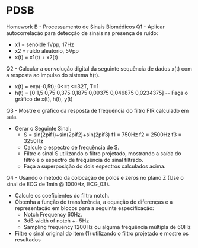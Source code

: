# PDSB


Homework B - Processamento de Sinais Biomédicos
Q1 - Aplicar autocorrelação para detecção de sinais na presença de ruído:
  - x1 = senóide 1Vpp, 17Hz
  - x2 = ruído aleatório, 5Vpp
  - x(t) = x1(t) + x2(t)
  
Q2 - Calcular a convolução digital da seguinte sequência de dados x(t) com a resposta ao impulso do sistema h(t).
  - x(t) = exp(-0,5t);  0<=t <=32T, T=1
  - h(t) = [0 1,5 0,75 0,375 0,1875 0,09375 0,046875 0,0234375]
  -- Faça o gráfico de x(t), h(t), y(t)
  
Q3 - Mostre o gráfico da resposta de frequência do filtro FIR calculado em sala.
  - Gerar o Seguinte Sinal:
    - S = sin(2pif1)+sin(2pif2)+sin(2pif3)
      f1 = 750Hz
      f2 = 2500Hz
      f3 = 3250Hz
    - Calcule o espectro de frequência de S.
    - Filtre o sinal S utilizando o filtro projetado, mostrando a saída do filtro e o espectro de frequência do sinal filtrado.
    - Faça a superposição do dois espectros calculados acima.
    
Q4 - Usando o método da colocação de pólos e zeros no plano Z (Use o sinal de ECG de 1min @ 1000Hz, ECG_03).
  - Calcule os coeficientes do filtro notch.
  - Obtenha a função de transferência, a equação de diferenças e a representação em blocos para a seguinte especificação:
    - Notch Frequency 60Hz.
    - 3dB width of notch +- 5Hz
    - Sampling frequency 1200Hz ou alguma frequência múltipla de 60Hz
  - Filtre o sinal original do item (1) utilizando o filtro projetado e mostre os resultados
